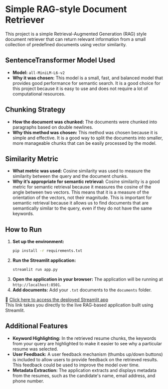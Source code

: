 # Simple RAG-style Document Retriever

This project is a simple Retrieval-Augmented Generation (RAG) style document retriever that can return relevant information from a small collection of predefined documents using vector similarity.

## SentenceTransformer Model Used

*   **Model:** `all-MiniLM-L6-v2`
*   **Why it was chosen:** This model is a small, fast, and balanced model that provides good performance for semantic search. It is a good choice for this project because it is easy to use and does not require a lot of computational resources.

## Chunking Strategy

*   **How the document was chunked:** The documents were chunked into paragraphs based on double newlines.
*   **Why this method was chosen:** This method was chosen because it is simple and effective. It is a good way to split the documents into smaller, more manageable chunks that can be easily processed by the model.

## Similarity Metric

*   **What metric was used:** Cosine similarity was used to measure the similarity between the query and the document chunks.
*   **Why it’s appropriate for semantic retrieval:** Cosine similarity is a good metric for semantic retrieval because it measures the cosine of the angle between two vectors. This means that it is a measure of the orientation of the vectors, not their magnitude. This is important for semantic retrieval because it allows us to find documents that are semantically similar to the query, even if they do not have the same keywords.

## How to Run

1.  **Set up the environment:**
    ```bash
    pip install -r requirements.txt
    ```
2.  **Run the Streamlit application:**
    ```bash
    streamlit run app.py
    ```
3.  **Open the application in your browser:**
    The application will be running at `http://localhost:8501`.
4. **Add documents:**
    Add your `.txt` documents to the `documents` folder.

 🔗 [Click here to access the deployed Streamlit app](https://ragforimpacteerbyswetha.streamlit.app/)  
This link takes you directly to the live RAG-based application built using Streamlit.


## Additional Features

*   **Keyword Highlighting:** In the retrieved resume chunks, the keywords from your query are highlighted to make it easier to see why a particular resume was selected.
*   **User Feedback:** A user feedback mechanism (thumbs up/down buttons) is included to allow users to provide feedback on the retrieved results. This feedback could be used to improve the model over time.
*   **Metadata Extraction:** The application extracts and displays metadata from the resumes, such as the candidate's name, email address, and phone number.
